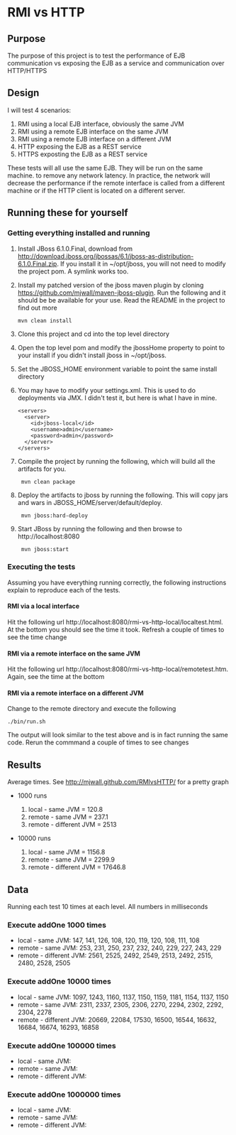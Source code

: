 # RMI vs HTTP

## Purpose
The purpose of this project is to test the performance of EJB communication vs
exposing the EJB as a service and communication over HTTP/HTTPS

## Design
I will test 4 scenarios:

1.  RMI using a local EJB interface, obviously the same JVM
2.  RMI using a remote EJB interface on the same JVM
3.  RMI using a remote EJB interface on a different JVM
3.  HTTP exposing the EJB as a REST service
4.  HTTPS exposting the EJB as a REST service

These tests will all use the same EJB.  They will be run on the same machine.
to remove any network latency.  In practice, the network will decrease the
performance if the remote interface is called from a different machine or if
the HTTP client is located on a different server.

## Running these for yourself

### Getting everything installed and running

1.  Install JBoss 6.1.0.Final, download from http://download.jboss.org/jbossas/6.1/jboss-as-distribution-6.1.0.Final.zip.
If you install it in ~/opt/jboss, you will not need to modify the project pom.  A symlink works too.
1.  Install my patched version of the jboss maven plugin by cloning https://github.com/mjwall/maven-jboss-plugin.  Run the following and it should be be available for your use.  Read the README in the project to find out more 
 
        mvn clean install

1.  Clone this project and cd into the top level directory
1.  Open the top level pom and modify the jbossHome property to point to your install if you didn't install jboss in 
~/opt/jboss.
1.  Set the JBOSS_HOME environment variable to point the same install directory
1.  You may have to modify your settings.xml.  This is used to do deployments via JMX.  I didn't test it, but here is what I have in mine.

        <servers>
          <server>
            <id>jboss-local</id>
            <username>admin</username>
            <password>admin</password>
          </server>
        </servers>
    
1. Compile the project by running the following, which will build all the artifacts for you.

        mvn clean package
    
1. Deploy the artifacts to jboss by running the following.  This will copy jars and wars in JBOSS_HOME/server/default/deploy.

        mvn jboss:hard-deploy
    
1. Start JBoss by running the following and then browse to http://localhost:8080 

        mvn jboss:start

### Executing the tests

Assuming you have everything running correctly, the following instructions explain to reproduce each of the tests.

#### RMI via a local interface

Hit the following url http://localhost:8080/rmi-vs-http-local/localtest.html.  At the bottom you should see the time it took.  Refresh a couple of times to see the time change

#### RMI via a remote interface on the same JVM

Hit the following url http://localhost:8080/rmi-vs-http-local/remotetest.htm.  Again, see the time at the bottom

#### RMI via a remote interface on a different JVM

Change to the remote directory and execute the following

    ./bin/run.sh
    
The output will look similar to the test above and is in fact running the same code.  Rerun the commmand a couple of times 
to see changes

## Results

Average times.  See http://mjwall.github.com/RMIvsHTTP/ for a pretty graph

* 1000 runs
    1. local - same JVM       = 120.8
    2. remote - same JVM      = 237.1
    3. remote - different JVM = 2513
    
* 10000 runs
    1. local - same JVM       = 1156.8
    2. remote - same JVM      = 2299.9
    3. remote - different JVM = 17646.8


## Data

Running each test 10 times at each level.  All numbers in milliseconds

### Execute addOne 1000 times

* local - same JVM: 147, 141, 126, 108, 120, 119, 120, 108, 111, 108
* remote - same JVM: 253, 231, 250, 237, 232, 240, 229, 227, 243, 229
* remote - different JVM: 2561, 2525, 2492, 2549, 2513, 2492, 2515, 2480, 2528, 2505

### Execute addOne 10000 times

* local - same JVM:  1097, 1243, 1160, 1137, 1150, 1159, 1181, 1154, 1137, 1150
* remote - same JVM: 2311, 2337, 2305, 2306, 2270, 2294, 2302, 2292, 2304, 2278
* remote - different JVM: 20669, 22084, 17530, 16500, 16544, 16632, 16684, 16674, 16293, 16858

### Execute addOne 100000 times

* local - same JVM:
* remote - same JVM:
* remote - different JVM:

### Execute addOne 1000000 times

* local - same JVM:
* remote - same JVM:
* remote - different JVM:

